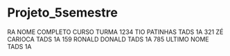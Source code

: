 # Projeto_5semestre
RA	NOME COMPLETO	CURSO	TURMA
1234	TIO PATINHAS	TADS	1A
321	ZÉ CARIOCA	TADS	1A
159	RONALD DONALD	TADS	1A
785	ULTIMO NOME	TADS	1A
